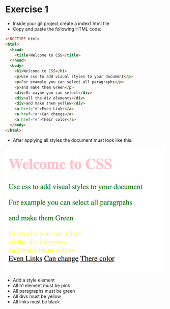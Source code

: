 # Exercise 1

- Inside your git project create a index1.html file
- Copy and paste the following HTML code:

```html
<!DOCTYPE html>
<html>
  <head>
    <title>Welcome to CSS</title>
  </head>
  <body>
    <h1>Welcome to CSS</h1>
    <p>Use css to add visual styles to your document</p>
    <p>For example you can select all paragraphs</p>
    <p>and make them Green</p>
    <div>Or maybe you can select</div>
    <div>all the div elements</div>
    <div>and make them yellow</div>
    <a href="#">Even Links</a>
    <a href="#">Can change</a>
    <a href="#">Their color</a>
  </body>
</html>
```

- After applying all styles the document must look like this:

![Ex 1](../../../resources/exercises/css/results/ex_1.png)

- Add a style element
- All h1 element must be pink
- All paragraphs must be green
- All divs must be yellow
- All links must be black

